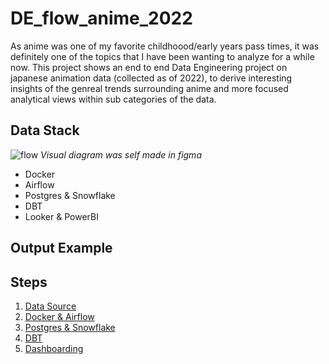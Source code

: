 # DE_flow_anime_2022
As anime was one of my favorite childhoood/early years pass times, it was definitely one of the topics that I have been wanting to analyze for a while now. This project shows an end to end Data Engineering project on japanese animation data (collected as of 2022), to derive interesting insights of the genreal trends surrounding anime and more focused analytical views within sub categories of the data.


## Data Stack
![flow](/assets/flow_chart.png)
*Visual diagram was self made in figma*

- Docker
- Airflow
- Postgres & Snowflake
- DBT
- Looker & PowerBI


## Output Example


## Steps
1. [Data Source](https://github.com/jaytar0/DE_flow_anime_2022/blob/main/md_collection/data_source.md)
2. [Docker & Airflow](https://github.com/jaytar0/DE_flow_anime_2022/blob/main/md_collection/docker_airflow.md)
3. [Postgres & Snowflake](https://github.com/jaytar0/DE_flow_anime_2022/blob/main/md_collection/db_choice.md)
4. [DBT](https://github.com/jaytar0/DE_flow_anime_2022/blob/main/md_collection/dbt_process.md)
5. [Dashboarding](https://github.com/jaytar0/DE_flow_anime_2022/blob/main/md_collection/dash.md)
